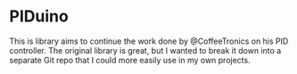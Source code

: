# PIDuino

This is library aims to continue the work done by @CoffeeTronics on his PID controller. The original library is great, but I wanted to break it down into a separate Git repo that I could more easily use in my own projects.

